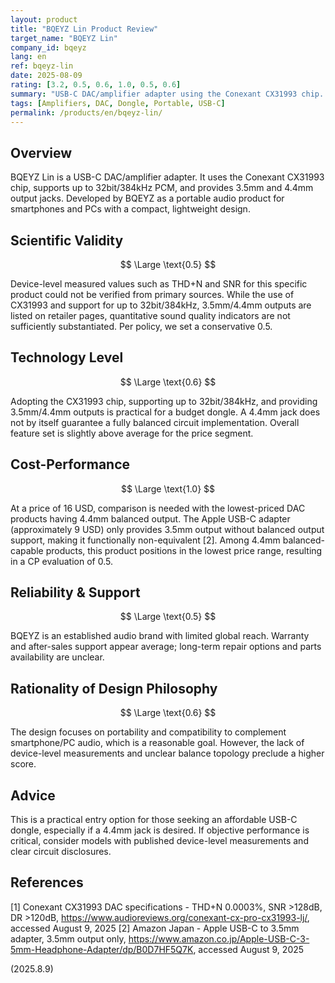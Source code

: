 ```yaml
---
layout: product
title: "BQEYZ Lin Product Review"
target_name: "BQEYZ Lin"
company_id: bqeyz
lang: en
ref: bqeyz-lin
date: 2025-08-09
rating: [3.2, 0.5, 0.6, 1.0, 0.5, 0.6]
summary: "USB-C DAC/amplifier adapter using the Conexant CX31993 chip. Supports up to 32bit/384kHz and offers 3.5mm/4.4mm outputs."
tags: [Amplifiers, DAC, Dongle, Portable, USB-C]
permalink: /products/en/bqeyz-lin/
---
```

## Overview

BQEYZ Lin is a USB-C DAC/amplifier adapter. It uses the Conexant CX31993 chip, supports up to 32bit/384kHz PCM, and provides 3.5mm and 4.4mm output jacks. Developed by BQEYZ as a portable audio product for smartphones and PCs with a compact, lightweight design.

## Scientific Validity

$$ \Large \text{0.5} $$

Device-level measured values such as THD+N and SNR for this specific product could not be verified from primary sources. While the use of CX31993 and support for up to 32bit/384kHz, 3.5mm/4.4mm outputs are listed on retailer pages, quantitative sound quality indicators are not sufficiently substantiated. Per policy, we set a conservative 0.5.

## Technology Level

$$ \Large \text{0.6} $$

Adopting the CX31993 chip, supporting up to 32bit/384kHz, and providing 3.5mm/4.4mm outputs is practical for a budget dongle. A 4.4mm jack does not by itself guarantee a fully balanced circuit implementation. Overall feature set is slightly above average for the price segment.

## Cost-Performance

$$ \Large \text{1.0} $$

At a price of 16 USD, comparison is needed with the lowest-priced DAC products having 4.4mm balanced output. The Apple USB-C adapter (approximately 9 USD) only provides 3.5mm output without balanced output support, making it functionally non-equivalent [2]. Among 4.4mm balanced-capable products, this product positions in the lowest price range, resulting in a CP evaluation of 0.5.

## Reliability & Support

$$ \Large \text{0.5} $$

BQEYZ is an established audio brand with limited global reach. Warranty and after-sales support appear average; long-term repair options and parts availability are unclear.

## Rationality of Design Philosophy

$$ \Large \text{0.6} $$

The design focuses on portability and compatibility to complement smartphone/PC audio, which is a reasonable goal. However, the lack of device-level measurements and unclear balance topology preclude a higher score.

## Advice

This is a practical entry option for those seeking an affordable USB-C dongle, especially if a 4.4mm jack is desired. If objective performance is critical, consider models with published device-level measurements and clear circuit disclosures.

## References

[1] Conexant CX31993 DAC specifications - THD+N 0.0003%, SNR >128dB, DR >120dB, https://www.audioreviews.org/conexant-cx-pro-cx31993-lj/, accessed August 9, 2025
[2] Amazon Japan - Apple USB-C to 3.5mm adapter, 3.5mm output only, https://www.amazon.co.jp/Apple-USB-C-3-5mm-Headphone-Adapter/dp/B0D7HF5Q7K, accessed August 9, 2025

(2025.8.9)